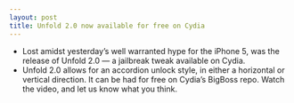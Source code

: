 ```yaml
---
layout: post
title: Unfold 2.0 now available for free on Cydia
---
```

* Lost amidst yesterday’s well warranted hype for the iPhone 5, was the release of Unfold 2.0 — a jailbreak tweak available on Cydia.
* Unfold 2.0 allows for an accordion unlock style, in either a horizontal or vertical direction. It can be had for free on Cydia’s BigBoss repo. Watch the video, and let us know what you think.

